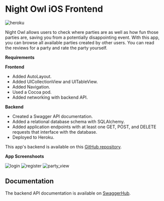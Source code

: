 # Night Owl iOS Frontend

![heroku](https://github.com/juntaolei/night-owl-backend/workflows/Heroku%20CI/badge.svg)

Night Owl allows users to check where parties are as well as how fun those parties are,
saving you from a potentially disappointing event. With this app, you can browse all available
parties created by other users. You can read the reviews for a party and rate the party
yourself.

**Requirements**

**Frontend**

* Added AutoLayout.
* Added UICollectionView and UITableView.
* Added Navigation.
* Used a Cocoa pod.
* Added networking with backend API.

**Backend**

* Created a Swagger API documentation.
* Added a relational database schema with SQLAlchemy.
* Added application endpoints with at least one GET, POST, and DELETE requests that interface with the database.
* Deployed to Heroku.

This app's backend is available on this [GitHub repository](https://github.com/juntaolei/night-owl-backend).

**App Screenshoots**

![login](https://storage.googleapis.com/night-owl-img/login.png)
![register](https://storage.googleapis.com/night-owl-img/register.png)
![party_view](https://storage.googleapis.com/night-owl-img/party_view.png)

## Documentation

The backend API documentation is available on [SwaggerHub](https://app.swaggerhub.com/apis-docs/juntaolei/night-owl/1.0.0).

